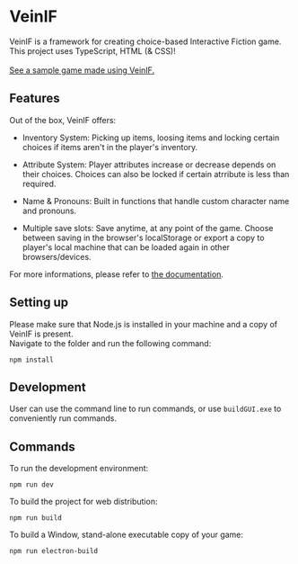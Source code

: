 # VeinIF
VeinIF is a framework for creating choice-based Interactive Fiction game.\
This project uses TypeScript, HTML (& CSS)!  \
\
[See a sample game made using VeinIF.](https://uyen18827.github.io/VeinIF-Demo/)
## Features
Out of the box, VeinIF offers:

- Inventory System: Picking up items, loosing items and locking certain choices if items aren't in the player's inventory.

- Attribute System: Player attributes increase or decrease depends on their choices. Choices can also be locked if certain atrribute is less than required.

- Name & Pronouns: Built in functions that handle custom character name and pronouns.

- Multiple save slots: Save anytime, at any point of the game. Choose between saving in the browser's localStorage or export a copy to player's local machine that can be loaded again in other browsers/devices.

For more informations, please refer to [the documentation](https://uyen18827.gitbook.io/veinif/features).

## Setting up
Please make sure that Node.js is installed in your machine and a copy of VeinIF is present.\
Navigate to the folder and run the following command:
```
npm install
```
## Development
User can use the command line to run commands, or use `buildGUI.exe` to conveniently run commands.
## Commands
To run the development environment:
```
npm run dev
```
To build the project for web distribution:
```
npm run build
```
To build a Window, stand-alone executable copy of your game:
```
npm run electron-build
```
